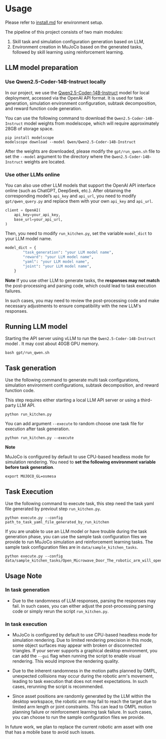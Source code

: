 # Usage
Please refer to [install.md](install.md) for environment setup.

The pipeline of this project consists of two main modules:  
1. Skill task and simulation configuration generation based on LLM,  
2. Environment creation in MuJoCo based on the generated tasks, followed by skill learning using reinforcement learning.

## LLM model preparation

### Use Qwen2.5-Coder-14B-Instruct locally
In our project, we use the [Qwen2.5-Coder-14B-Instruct](https://modelscope.cn/models/Qwen/Qwen2.5-Coder-14B-Instruct/) model for local deployment, accessed via the OpenAI API format. It is used for task generation, simulation environment configuration, subtask decomposition, and reward function code generation.

You can use the following command to download the `Qwen2.5-Coder-14B-Instruct` model weights from modelscope, which will require approximately 28GB of storage space.
```shell
pip install modelscope
modelscope download --model Qwen/Qwen2.5-Coder-14B-Instruct
```

After the weights are downloaded, please modify the `gpt/run_qwen.sh` file to set the `--model` argument to the directory where the `Qwen2.5-Coder-14B-Instruct` weights are located.

### Use other LLMs online
You can also use other LLM models that support the OpenAI API interface online (such as ChatGPT, DeepSeek, etc.). After obtaining the corresponding model’s `api_key` and `api_url`, you need to modify `gpt/qwen_query.py` and replace them with your own `api_key` and `api_url`.

``` python
client = OpenAI(
    api_key=your_api_key,
    base_url=your_api_url, 
)
```

Then, you need to modify `run_kitchen.py`, set the variable `model_dict` to your LLM model name.

``` python
model_dict = {
        "task_generation": "your LLM model name",
        "reward": "your LLM model name",
        "yaml": "your LLM model name",
        "joint": "your LLM model name",
    }
```

**Note** If you use other LLM to generate tasks, the **responses may not match** the post-processing and parsing code, which could lead to task execution failures. 

In such cases, you may need to review the post-processing code and make necessary adjustments to ensure compatibility with the new LLM's responses.

## Running LLM model
Starting the API server using vLLM to run the `Qwen2.5-Coder-14B-Instruct` model . It may cost about 40GB GPU memory.

```
bash gpt/run_qwen.sh
```

## Task generation

Use the following command to generate multi task configurations, simulation environment configurations, subtask decomposition, and reward function code.

This step requires either starting a local LLM API server or using a third-party LLM API.

``` shell
python run_kitchen.py
```

You can add argument `--execute` to random choose one task file for execution after task generation.
``` shell
python run_kitchen.py --execute
```

**Note**

MuJoCo is configured by default to use CPU-based headless mode for simulation rendering. You need to **set the following environment variable before task generation**.
```shell
export MUJOCO_GL=osmesa
```

## Task Execution
Use the following command to execute task, this step need the task yaml file generated by previout step `run_kitchen.py`.

``` shell
python execute.py --config path_to_task_yaml_file_generated_by_run_kitchen
```

If you are unable to use an LLM model or have trouble during the task generation phase, you can use the sample task configuration files we provide to run MuJoCo simulation and reinforcement learning tasks. The sample task configuration files are in `data/sample_kitchen_tasks`.

``` shell
python execute.py --config data/sample_kitchen_tasks/Open_Microwave_Door_The_robotic_arm_will_open_the_microwave_door.yaml
```

## Usage Note

### In task generation

- Due to the randomness of LLM responses, parsing the responses may fail. In such cases, you can either adjust the post-processing parsing code or simply rerun the script `run_kitchen.py`.

### In task execution
- MuJoCo is configured by default to use CPU-based headless mode for simulation rendering. Due to limited rendering precision in this mode, some object surfaces may appear with broken or disconnected triangles. If your server supports a graphical desktop environment, you can add the `--gui` flag when running the script to enable visual rendering. This would improve the rendering quality.

- Due to the inherent randomness in the motion paths planned by OMPL, unexpected collisions may occur during the robotic arm's movement, leading to task execution that does not meet expectations. In such cases, rerunning the script is recommended.

- Since asset positions are randomly generated by the LLM within the desktop workspace, the robotic arm may fail to reach the target due to limited arm length or joint constraints. This can lead to OMPL motion planning failure or reinforcement learning task failure. In such cases, you can choose to run the sample configuration files we provide.

In future work, we plan to replace the current robotic arm asset with one that has a mobile base to avoid such issues.
